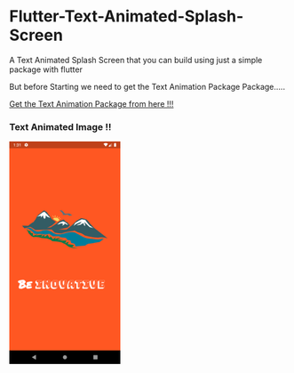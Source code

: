 # Flutter-Text-Animated-Splash-Screen
A Text Animated Splash Screen that you can build using just a simple package with flutter

But before Starting we need to get the Text Animation Package Package.....

<a class="github-button" href="https://pub.dev/packages/animated_text_kit" data-size="large" aria-label="Follow @ntkme on GitHub">Get the Text Animation Package from here !!!</a>

 <h3>Text Animated Image !!</h3> 
<img src="https://github.com/neon97/Flutter-Text-Animated-Splash-Screen/blob/master/screenshots/Screenshot_1571299282.png?raw=true"  width="200" >
</img>




